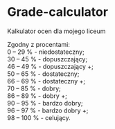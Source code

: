 # Grade-calculator

Kalkulator ocen dla mojego liceum

Zgodny z procentami: <br>
0 – 29 % - niedostateczny;  <br>
30 – 45 % - dopuszczający;  <br>
46 – 49 % - dopuszczający +;  <br>
50 – 65 % - dostateczny;  <br>
66 – 69 % - dostateczny +;  <br>
70 – 85 % - dobry;  <br>
86 – 89 % - dobry +;  <br>
90 – 95 % - bardzo dobry;  <br>
96 – 97 % - bardzo dobry +;  <br>
98 – 100 % - celujący.  <br>
